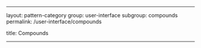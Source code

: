 ---

layout: pattern-category
group: user-interface
subgroup: compounds
permalink: /user-interface/compounds

title: Compounds

---